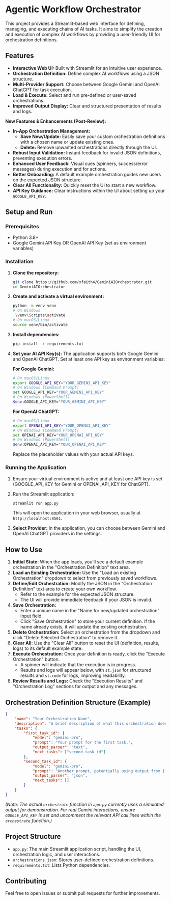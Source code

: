 # Agentic Workflow Orchestrator

This project provides a Streamlit-based web interface for defining, managing, and executing chains of AI tasks. It aims to simplify the creation and execution of complex AI workflows by providing a user-friendly UI for orchestration definitions.

## Features

*   **Interactive Web UI:** Built with Streamlit for an intuitive user experience.
*   **Orchestration Definition:** Define complex AI workflows using a JSON structure.
*   **Multi-Provider Support:** Choose between Google Gemini and OpenAI ChatGPT for task execution.
*   **Load & Execute:** Select and run pre-defined or user-saved orchestrations.
*   **Improved Output Display:** Clear and structured presentation of results and logs.

**New Features & Enhancements (Post-Review):**

*   **In-App Orchestration Management:**
    *   **Save New/Update:** Easily save your custom orchestration definitions with a chosen name or update existing ones.
    *   **Delete:** Remove unwanted orchestrations directly through the UI.
*   **Robust Input Validation:** Instant feedback for invalid JSON definitions, preventing execution errors.
*   **Enhanced User Feedback:** Visual cues (spinners, success/error messages) during execution and for actions.
*   **Better Onboarding:** A default example orchestration guides new users on the expected JSON structure.
*   **Clear All Functionality:** Quickly reset the UI to start a new workflow.
*   **API Key Guidance:** Clear instructions within the UI about setting up your `GOOGLE_API_KEY`.

## Setup and Run

### Prerequisites

*   Python 3.8+
*   Google Gemini API Key OR OpenAI API Key (set as environment variables)

### Installation

1.  **Clone the repository:**
    ```bash
    git clone https://github.com/xfaith4/GeminiAIOrchestrator.git
    cd GeminiAIOrchestrator
    ```
2.  **Create and activate a virtual environment:**
    ```bash
    python -m venv venv
    # On Windows
    .\venv\Scripts\activate
    # On macOS/Linux
    source venv/bin/activate
    ```
3.  **Install dependencies:**
    ```bash
    pip install -r requirements.txt
    ```
4.  **Set your AI API Key(s):**
    The application supports both Google Gemini and OpenAI ChatGPT. Set at least one API key as environment variables:

    **For Google Gemini:**
    ```bash
    # On macOS/Linux
    export GOOGLE_API_KEY="YOUR_GEMINI_API_KEY"
    # On Windows (Command Prompt)
    set GOOGLE_API_KEY="YOUR_GEMINI_API_KEY"
    # On Windows (PowerShell)
    $env:GOOGLE_API_KEY="YOUR_GEMINI_API_KEY"
    ```

    **For OpenAI ChatGPT:**
    ```bash
    # On macOS/Linux
    export OPENAI_API_KEY="YOUR_OPENAI_API_KEY"
    # On Windows (Command Prompt)
    set OPENAI_API_KEY="YOUR_OPENAI_API_KEY"
    # On Windows (PowerShell)
    $env:OPENAI_API_KEY="YOUR_OPENAI_API_KEY"
    ```
    Replace the placeholder values with your actual API keys.

### Running the Application

1.  Ensure your virtual environment is active and at least one API key is set (GOOGLE_API_KEY for Gemini or OPENAI_API_KEY for ChatGPT).
2.  Run the Streamlit application:
    ```bash
    streamlit run app.py
    ```
    This will open the application in your web browser, usually at `http://localhost:8501`.

3.  **Select Provider:** In the application, you can choose between Gemini and OpenAI ChatGPT providers in the settings.

## How to Use

1.  **Initial State:** When the app loads, you'll see a default example orchestration in the "Orchestration Definition" text area.
2.  **Load an Existing Orchestration:** Use the "Load an existing Orchestration" dropdown to select from previously saved workflows.
3.  **Define/Edit Orchestration:** Modify the JSON in the "Orchestration Definition" text area to create your own workflow.
    *   Refer to the example for the expected JSON structure.
    *   The UI will provide immediate feedback if your JSON is invalid.
4.  **Save Orchestration:**
    *   Enter a unique name in the "Name for new/updated orchestration" input field.
    *   Click "Save Orchestration" to store your current definition. If the name already exists, it will update the existing orchestration.
5.  **Delete Orchestration:** Select an orchestration from the dropdown and click "Delete Selected Orchestration" to remove it.
6.  **Clear All:** Use the "Clear All" button to reset the UI (definition, results, logs) to its default example state.
7.  **Execute Orchestration:** Once your definition is ready, click the "Execute Orchestration" button.
    *   A spinner will indicate that the execution is in progress.
    *   Results and logs will appear below, with `st.json` for structured results and `st.code` for logs, improving readability.
8.  **Review Results and Logs:** Check the "Execution Results" and "Orchestration Log" sections for output and any messages.

## Orchestration Definition Structure (Example)

```json
{
    "name": "Your Orchestration Name",
    "description": "A brief description of what this orchestration does.",
    "tasks": {
        "first_task_id": {
            "model": "gemini-pro",
            "prompt": "Your prompt for the first task.",
            "output_parser": "text",
            "next_tasks": ["second_task_id"]
        },
        "second_task_id": {
            "model": "gemini-pro",
            "prompt": "Another prompt, potentially using output from {{first_task_id.output}}.",
            "output_parser": "json",
            "next_tasks": []
        }
    }
}
```
*(Note: The actual `orchestrate` function in `app.py` currently uses a simulated output for demonstration. For real Gemini interactions, ensure `GOOGLE_API_KEY` is set and uncomment the relevant API call lines within the `orchestrate` function.)*

## Project Structure

*   `app.py`: The main Streamlit application script, handling the UI, orchestration logic, and user interactions.
*   `orchestrations.json`: Stores user-defined orchestration definitions.
*   `requirements.txt`: Lists Python dependencies.

## Contributing

Feel free to open issues or submit pull requests for further improvements.
